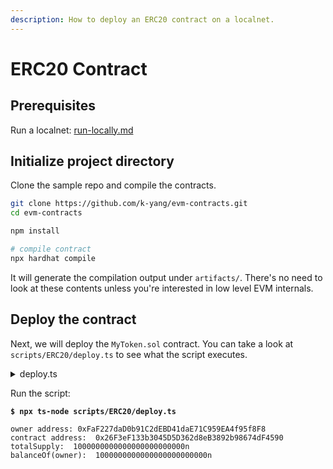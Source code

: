 ```yaml
---
description: How to deploy an ERC20 contract on a localnet.
---
```


# ERC20 Contract

## Prerequisites

Run a localnet: [run-locally.md](../run-locally.md "mention")

## Initialize project directory

Clone the sample repo and compile the contracts.

```bash
git clone https://github.com/k-yang/evm-contracts.git
cd evm-contracts

npm install

# compile contract
npx hardhat compile
```

It will generate the compilation output under `artifacts/`. There's no need to look at these contents unless you're interested in low level EVM internals.&#x20;

## Deploy the contract

Next, we will deploy the `MyToken.sol` contract. You can take a look at `scripts/ERC20/deploy.ts` to see what the script executes.

<details>

<summary>deploy.ts</summary>

```typescript
import { HDNodeWallet, JsonRpcProvider } from "ethers";
import { MyToken__factory } from "../../typechain-types";

// connects to local node
const jsonRpcProvider = new JsonRpcProvider("http://localhost:8545");

// mnemonic for the HD wallet
const mnemonic = "guard cream sadness conduct invite crumble clock pudding hole grit liar hotel maid produce squeeze return argue turtle know drive eight casino maze host"
const owner = HDNodeWallet.fromPhrase(mnemonic, "", "m/44'/118'/0'/0/0").connect(jsonRpcProvider)
const recipient = HDNodeWallet.fromPhrase(mnemonic, "", "m/44'/118'/0'/0/1").connect(jsonRpcProvider)

async function main() {
  console.log("owner address:", owner.address)
  const factory = new MyToken__factory(owner);
  const erc20 = await factory.deploy(owner, {
    gasPrice: "1",
  });
  const erc20Addr = await erc20.getAddress()
  console.log("ERC20 contract address: ", erc20Addr)
  await erc20.waitForDeployment()

  // obtain the total supply of the ERC-20 contract
  console.log("totalSupply: ", await erc20.totalSupply())
  console.log("balanceOf(owner): ", await erc20.balanceOf(owner.address))
}

main()
```

</details>

Run the script:

<pre class="language-bash"><code class="lang-bash"><strong>$ npx ts-node scripts/ERC20/deploy.ts
</strong>
owner address: 0xFaF227daD0b91C2dEBD41daE71C959EA4f95f8F8
contract address:  0x26F3eF133b3045D5D362d8eB3892b98674dF4590
totalSupply:  1000000000000000000000000n
balanceOf(owner):  1000000000000000000000000n
</code></pre>
